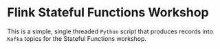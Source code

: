 # Flink Stateful Functions Workshop

This is a simple, single threaded `Python` script that produces records into `Kafka` topics for the Stateful Functions workshop.  
